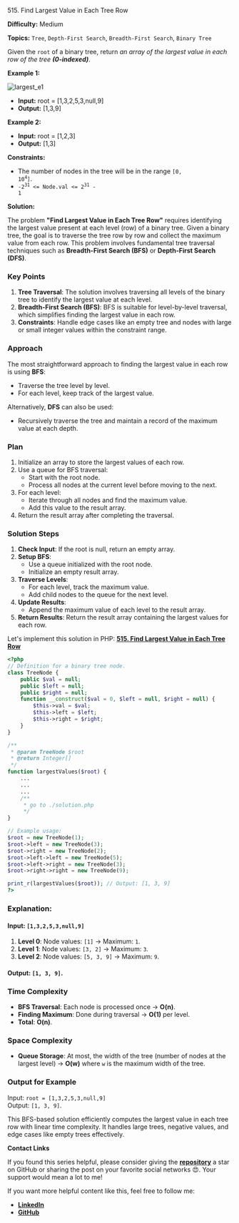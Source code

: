 515\. Find Largest Value in Each Tree Row

**Difficulty:** Medium

**Topics:** `Tree`, `Depth-First Search`, `Breadth-First Search`, `Binary Tree`

Given the `root` of a binary tree, return _an array of the largest value in each row of the tree **(0-indexed)**_.

**Example 1:**

![largest_e1](https://assets.leetcode.com/uploads/2020/08/21/largest_e1.jpg)

- **Input:** root = [1,3,2,5,3,null,9]
- **Output:** [1,3,9]

**Example 2:**

- **Input:** root = [1,2,3]
- **Output:** [1,3]



**Constraints:**

- The number of nodes in the tree will be in the range <code>[0, 10<sup>4</sup>]</code>.
- <code>-2<sup>31</sup> <= Node.val <= 2<sup>31</sup> - 1</code>


**Solution:**

The problem **"Find Largest Value in Each Tree Row"** requires identifying the largest value present at each level (row) of a binary tree. Given a binary tree, the goal is to traverse the tree row by row and collect the maximum value from each row. This problem involves fundamental tree traversal techniques such as **Breadth-First Search (BFS)** or **Depth-First Search (DFS)**.

### **Key Points**
1. **Tree Traversal**: The solution involves traversing all levels of the binary tree to identify the largest value at each level.
2. **Breadth-First Search (BFS)**: BFS is suitable for level-by-level traversal, which simplifies finding the largest value in each row.
3. **Constraints**: Handle edge cases like an empty tree and nodes with large or small integer values within the constraint range.


### **Approach**
The most straightforward approach to finding the largest value in each row is using **BFS**:
- Traverse the tree level by level.
- For each level, keep track of the largest value.

Alternatively, **DFS** can also be used:
- Recursively traverse the tree and maintain a record of the maximum value at each depth.


### **Plan**
1. Initialize an array to store the largest values of each row.
2. Use a queue for BFS traversal:
   - Start with the root node.
   - Process all nodes at the current level before moving to the next.
3. For each level:
   - Iterate through all nodes and find the maximum value.
   - Add this value to the result array.
4. Return the result array after completing the traversal.


### **Solution Steps**
1. **Check Input**: If the root is null, return an empty array.
2. **Setup BFS**:
   - Use a queue initialized with the root node.
   - Initialize an empty result array.
3. **Traverse Levels**:
   - For each level, track the maximum value.
   - Add child nodes to the queue for the next level.
4. **Update Results**:
   - Append the maximum value of each level to the result array.
5. **Return Results**: Return the result array containing the largest values for each row.

Let's implement this solution in PHP: **[515. Find Largest Value in Each Tree Row](https://github.com/mah-shamim/leet-code-in-php/tree/main/algorithms/000515-find-largest-value-in-each-tree-row/solution.php)**

```php
<?php
// Definition for a binary tree node.
class TreeNode {
    public $val = null;
    public $left = null;
    public $right = null;
    function __construct($val = 0, $left = null, $right = null) {
        $this->val = $val;
        $this->left = $left;
        $this->right = $right;
    }
}

/**
 * @param TreeNode $root
 * @return Integer[]
 */
function largestValues($root) {
    ...
    ...
    ...
    /**
     * go to ./solution.php
     */
}

// Example usage:
$root = new TreeNode(1);
$root->left = new TreeNode(3);
$root->right = new TreeNode(2);
$root->left->left = new TreeNode(5);
$root->left->right = new TreeNode(3);
$root->right->right = new TreeNode(9);

print_r(largestValues($root)); // Output: [1, 3, 9]
?>
```

### Explanation:

#### Input: `[1,3,2,5,3,null,9]`
1. **Level 0**: Node values: `[1]` → Maximum: `1`.
2. **Level 1**: Node values: `[3, 2]` → Maximum: `3`.
3. **Level 2**: Node values: `[5, 3, 9]` → Maximum: `9`.
#### Output: `[1, 3, 9]`.


### **Time Complexity**
- **BFS Traversal**: Each node is processed once → **O(n)**.
- **Finding Maximum**: Done during traversal → **O(1)** per level.
- **Total**: **O(n)**.

### **Space Complexity**
- **Queue Storage**: At most, the width of the tree (number of nodes at the largest level) → **O(w)** where `w` is the maximum width of the tree.


### **Output for Example**
Input: `root = [1,3,2,5,3,null,9]`  
Output: `[1, 3, 9]`.


This BFS-based solution efficiently computes the largest value in each tree row with linear time complexity. It handles large trees, negative values, and edge cases like empty trees effectively.

**Contact Links**

If you found this series helpful, please consider giving the **[repository](https://github.com/mah-shamim/leet-code-in-php)** a star on GitHub or sharing the post on your favorite social networks 😍. Your support would mean a lot to me!

If you want more helpful content like this, feel free to follow me:

- **[LinkedIn](https://www.linkedin.com/in/arifulhaque/)**
- **[GitHub](https://github.com/mah-shamim)**
